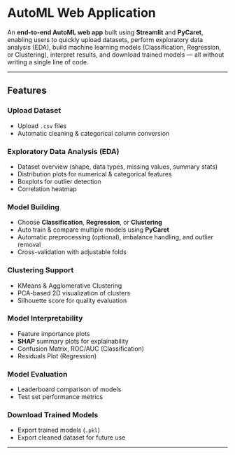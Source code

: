 # AutoML Web Application  

An **end-to-end AutoML web app** built using **Streamlit** and **PyCaret**, enabling users to quickly upload datasets, perform exploratory data analysis (EDA), build machine learning models (Classification, Regression, or Clustering), interpret results, and download trained models — all without writing a single line of code.  

---

## Features  

### Upload Dataset  
- Upload `.csv` files  
- Automatic cleaning & categorical column conversion  

### Exploratory Data Analysis (EDA)  
- Dataset overview (shape, data types, missing values, summary stats)  
- Distribution plots for numerical & categorical features  
- Boxplots for outlier detection  
- Correlation heatmap  

### Model Building  
- Choose **Classification**, **Regression**, or **Clustering**  
- Auto train & compare multiple models using **PyCaret**  
- Automatic preprocessing (optional), imbalance handling, and outlier removal  
- Cross-validation with adjustable folds  

### Clustering Support  
- KMeans & Agglomerative Clustering  
- PCA-based 2D visualization of clusters  
- Silhouette score for quality evaluation  

### Model Interpretability  
- Feature importance plots  
- **SHAP** summary plots for explainability  
- Confusion Matrix, ROC/AUC (Classification)  
- Residuals Plot (Regression)  

### Model Evaluation  
- Leaderboard comparison of models  
- Test set performance metrics  

### Download Trained Models  
- Export trained models (`.pkl`)  
- Export cleaned dataset for future use  

---
